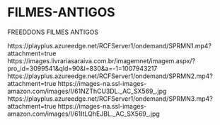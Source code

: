 # FILMES-ANTIGOS
FREEDDONS FILMES ANTIGOS

<item>
<title>[B]COLEÇÃO DO SUPERMAN [COLOR yellow]ANOS 80[/COLOR]  [COLOR lime][/COLOR]  DUBLADO [/B]</title>
<title>[B] SUPERMAN O FILME [COLOR yellow][/COLOR][COLOR lime][/COLOR] [/B]</title> 
<link>https://playplus.azureedge.net/RCFServer1/ondemand/SPRMN1.mp4?attachment=true</link>
<thumbnail>https://images.livrariasaraiva.com.br/imagemnet/imagem.aspx/?pro_id=3099541&qld=90&l=830&a=-1=1007943217</thumbnail>
<link>https://playplus.azureedge.net/RCFServer1/ondemand/SPRMN2.mp4?attachment=true</link>
<thumbnail>https://images-na.ssl-images-amazon.com/images/I/61NZThCU3DL._AC_SX569_.jpg</thumbnail>
<link>https://playplus.azureedge.net/RCFServer1/ondemand/SPRMN3.mp4?attachment=true</link>
<thumbnail>https://images-na.ssl-images-amazon.com/images/I/61ItLQhEJBL._AC_SX569_.jpg</thumbnail>
<fanart></fanart>
<info></info>
<genre></genre>
</item>

